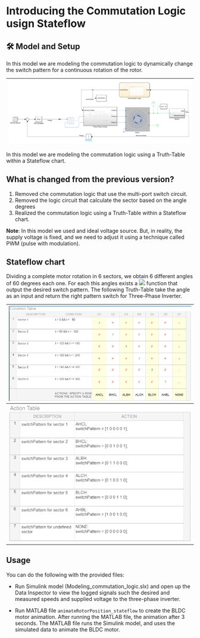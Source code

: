 # Introducing the Commutation Logic usign Stateflow


## 🛠 Model and Setup

In this model we are modeling the commutation logic to dynamically change the switch pattern for a continuous rotation of the rotor.

| ![](assets/block_diagram.PNG) |
| :---------------: |

In this model we are modeling the commutation logic using a Truth-Table within a Stateflow chart.

## What is changed from the previous version?

1. Removed che commutation logic that use the multi-port switch circuit.
3. Removed the logic circuit that calculate the sector based on the angle degrees
2. Realized the commutation logic using a Truth-Table within a Stateflow chart.


__Note__: In this model we used and ideal voltage source. But, in reality, the supply voltage is fixed, and we need to adjust it using a technique called PWM (pulse with modulation).

## Stateflow chart
Dividing a complete motor rotation in 6 sectors, we obtain 6 different angles of 60 degrees each one. For each this angles exists a <img src="https://render.githubusercontent.com/render/math?math=\delta"> function that output the desired switch pattern.
The following Truth-Table take the angle as an input and return the right pattern switch for Three-Phase Inverter.


| ![](assets/condition_table.PNG) | 
| :----------------------:        |
| ![](assets/action_table.PNG)    |

## Usage

You can do the following with the provided files:

- Run Simulink model (Modeling_commutation_logic.slx) and open up the Data Inspector to view the logged signals such the desired and measured speeds and supplied voltage to the three-phase inverter.

- Run MATLAB file `animateRotorPosition_stateflow` to create the BLDC motor animation. After running the MATLAB file, the animation after 3 seconds. The MATLAB file runs the Simulink model, and uses the simulated data to animate the BLDC motor.
